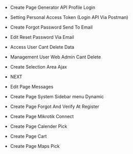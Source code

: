 - Create Page Generator API Profile Login
- Setting Personal Access Token (Login API Via Postman)
- Create Forgot Password Send To Email
- Edit Reset Password Via Email
- Access User Cant Delete Data
- Management User Web Admin Cant Delete
- Create Selection Area Ajax

- NEXT
- Edit Page Messages

- Create Page System Sidebar menu Dynamic
- Create Page Forgot And Verify At Register

- Create Page Mikrotik Connect
- Create Page Calender Pick
- Create Page Cart
- Create Page Maps Pick
